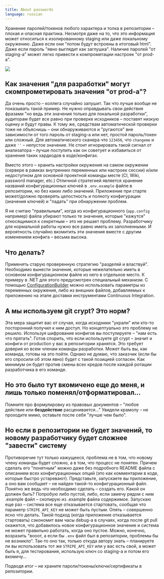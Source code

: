 ```yaml
---
title: About passwords
language: russian
---
```


Хранение паролей/токенов любого характера и толка в репозитории – плохая и опасная практика. Несмотря даже на то, что это информация может относиться к изолированному staging или даже локальному окружению. Даже если они "потом будут встроены в итоговый html". Даже если пароль "явно выглядит как заглушка". Наличие паролей "от staging-а" может легко привести к компрометации настроек "от prod-а".

<!--more-->

<img src="/previews/passwords/logo.jpg" class="center" />

## Как значения "для разработки" могут скомпрометировать значения "от prod-а"?

Да очень просто – коллега случайно запушит. Так что лучше вообще не показывать такой пример. Не нужно оправдывать свои действия фразами "но ведь эти значения только для локальной разработки", аудиторам будет все равно при проверке исходников – поставят низкую оценку и будут правы. К тому же, средствам автоматической проверки тоже не объяснишь – они обнаруживаются и "ругаются" вне зависимости от того пароль от staging-а или нет, простой пароль/токен или сложный. Для автоматического сканера что `123456`, что `changeme` и даже `''` – непустое значение. Не стоит игнорировать такой сигнал от анализатора – лучше поступить как он советует и избавиться от хранения таких хардкодов в коде/конфигах.

Вместо этого – хранить настройки окружения на самом окружении (сервере в рамках внутренних переменных или настроек сессии) и/или недоступном для основной проектной команды месте (CI, Wiki, password manager, etc.) Отличной стратегией является хранение названий конфигурационных ключей в `.env.example` файле в репозитории, но без каких либо значений. Приложение при старте может/должно проверять целостность и полноту конфигурации (значения ключей) и "падать" при обнаружении проблем.

Я не считаю "правильным", когда из конфигурационного (`app.config` например) файла убирают только те значения, которые "кажутся" относящимися к секретным – это не решает проблему. Разработчику для нормальной работы нужно все равно иметь их заполненными. И вероятность случайно вкомитить эти значения вместе с другим изменением конфига – весьма высока.

## Что делать?

Применять старую проверенную стратегию "разделяй и властвуй". Необходимо вынести значения, которые нежелательно иметь в основном конфигурационном файле из него в отдельное место. К примеру в .NET для этого предусмотрен специальный механизм. С помощью [ConfigurationBuilder](https://docs.microsoft.com/en-us/dotnet/api/microsoft.extensions.configuration.configurationbuilder?view=dotnet-plat-ext-3.1&viewFallbackFrom=aspnetcore-2.0) можно использовать параметры из переменных окружения, либо из внешних файлов, добавляемых к приложению на этапе доставки инструментами Continuous Integration.

## А мы используем git crypt? Это норм?

Эта мера защитит вас от случая, когда исходники "украли" или кто-то посторонний получил к ним доступ. Но концептуально это проблему не решило. Используя шифрование конфигов вы постулируете – "нам есть что прятать". Готов спорить, что если используете git crypt – значит и конфиги от production у вас в репозитории хранятся. Это требует доверия ко всем членам команды разработки. Может быть вы, как команда, готовы на это пойти. Однако не думаю, что заказчик (если бы его спросили об этом явно) будет с такой позицией согласен. Как минимум он будет против смены всех кредов после каждой ротации разработчика в его команде.

## Но это было тут вкомичено еще до меня, и лишь только поменял/отформатировал...

Помните про формулировку из правовых документов – "любое действие или **бездействие** расценивается..." Увидели крамолу – не проходите мимо, оставьте после себя "лучше чем было".

## Но если в репозитории не будет значений, то новому разработчику будет сложнее "завести" систему

Противоречие тут только кажущееся, проблема не в том, что новому члену команды будет сложно, а в том, что процесс не понятен. Причем сделать его "понятным" можно даже без подробного README файла с описанием всех конфигурационных опций (это как комментарии в коде, которые быстро устаревают). Представьте, запускаете вы приложение, а оно вам сообщает – не найден такой-то конфигурационный файл. Понятно же ведь что необходимо сделать – создать его. Какой он должен быть? Попробую либо пустой, либо, если замечу рядом с ним .example файл – скопирую из .example файла содержимое. Запускаю еще раз – система все еще отказывается стартовать, сообщая что параметр `STRIPE_API_KEY` не может быть пустым. Опять – совершенно ясно что делать. Такой подход (когда приложение отказывается стартовать) сэкономит вам часы debug-а в случаях, когда после git pull окажется, что добавилось новое конфигурационное значение и система не может правильно работать, когда оно пустое. Можно, конечно, возразить "вооот, а если бы `.env` файл был в репозитории, проблемы бы не возникло". Так-то оно так, только откуда автору знать – планируете ли вы использовать тот же `STRIPE_API_KEY` или у вас есть свой, а может быть я, для тестирования, использую ключ со staging-а и потом его вкомичу...

Подводя итог – не храните пароли/токены/ключи/сертификаты в репозитории.
